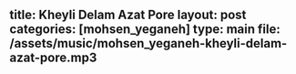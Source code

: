 title: Kheyli Delam Azat Pore
layout: post
categories: [mohsen_yeganeh]
type: main
file: /assets/music/mohsen_yeganeh-kheyli-delam-azat-pore.mp3
---
